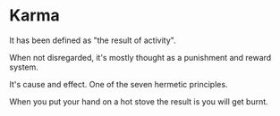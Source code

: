 # Karma

It has been defined as "the result of activity". 

When not disregarded, it's mostly thought as a punishment and reward system.

It's cause and effect. One of the seven hermetic principles.

When you put your hand on a hot stove the result is you will get burnt.

